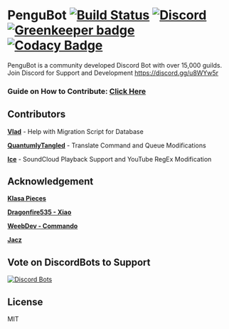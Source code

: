 # PenguBot [![Build Status](https://travis-ci.org/AdityaTD/PenguBot.svg?branch=master)](https://travis-ci.org/AdityaTD/PenguBot) [![Discord](https://discordapp.com/api/guilds/303195322514014210/embed.png)](https://discord.gg/u8WYw5r) [![Greenkeeper badge](https://badges.greenkeeper.io/AdityaTD/PenguBot.svg)](https://greenkeeper.io/) [![Codacy Badge](https://api.codacy.com/project/badge/Grade/112e816149814ef1a83d9a376cf566b5)](https://www.codacy.com/app/adityatripathidelhi/PenguBot?utm_source=github.com&amp;utm_medium=referral&amp;utm_content=AdityaTD/PenguBot&amp;utm_campaign=Badge_Grade)

PenguBot is a community developed Discord Bot with over 15,000 guilds.
Join Discord for Support and Development https://discord.gg/u8WYw5r

### Guide on How to Contribute: [Click Here](https://github.com/AdityaTD/PenguBot/blob/rewrite/CONTRIBUTING.md)

## Contributors
[**Vlad**](https://github.com/KingDGrizzle) - Help with Migration Script for Database

[**QuantumlyTangled**](https://github.com/QuantumlyTangled) - Translate Command and Queue Modifications

[**Ice**](https://github.com/iceeMC/) - SoundCloud Playback Support and YouTube RegEx Modification

## Acknowledgement
[**Klasa Pieces**](https://github.com/dirigeants/klasa-pieces/)

[**Dragonfire535 - Xiao**](https://github.com/dragonfire535)

[**WeebDev - Commando**](https://github.com/WeebDev/Commando)

[**Jacz**](https://github.com/MrJacz)

## Vote on DiscordBots to Support
[![Discord Bots](https://discordbots.org/api/widget/303181184718995457.svg)](https://discordbots.org/bot/303181184718995457/vote)

## License
MIT
